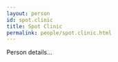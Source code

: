 ```yaml
---
layout: person
id: spot.clinic
title: Spot Clinic
permalink: people/spot.clinic.html
---
```


Person details...